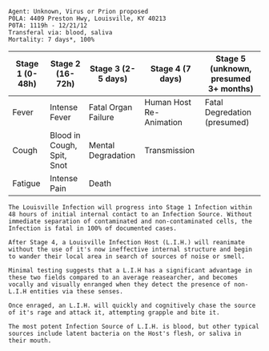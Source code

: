 ```
Agent: Unknown, Virus or Prion proposed
P0LA: 4409 Preston Hwy, Louisville, KY 40213
P0TA: 1119h - 12/21/12
Transferal via: blood, saliva
Mortality: 7 days*, 100%
```

| Stage 1 (0-48h) | Stage 2 (16-72h)           | Stage 3 (2-5 days)  | Stage 4 (7 days)        | Stage 5 (unknown, presumed 3+ months) |
| --------------- | -------------------------- | ------------------- | ----------------------- | ------------------------------------- |
| Fever           | Intense Fever              | Fatal Organ Failure | Human Host Re-Animation | Fatal Degredation (presumed)          |
| Cough           | Blood in Cough, Spit, Snot | Mental Degradation  | Transmission            |                                       |
| Fatigue         | Intense Pain               | Death               |                         |                                       |

```
The Louisville Infection will progress into Stage 1 Infection within 48 hours of initial internal contact to an Infection Source. Without immediate separation of contaminated and non-contaminated cells, the Infection is fatal in 100% of documented cases.

After Stage 4, a Louisville Infection Host (L.I.H.) will reanimate without the use of it's now ineffective internal structure and begin to wander their local area in search of sources of noise or smell.

Minimal testing suggests that a L.I.H has a significant advantage in these two fields compared to an average reasearcher, and becomes vocally and visually enranged when they detect the presence of non-L.I.H entities via these senses.

Once enraged, an L.I.H. will quickly and cognitively chase the source of it's rage and attack it, attempting grapple and bite it.

The most potent Infection Source of L.I.H. is blood, but other typical sources include latent bacteria on the Host's flesh, or saliva in their mouth. 
```